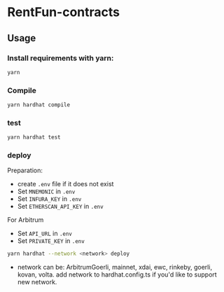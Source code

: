 # RentFun-contracts

Usage
-----
### Install requirements with yarn:

```bash
yarn
```

### Compile

```bash
yarn hardhat compile
```

### test

```bash
yarn hardhat test
```

### deploy

Preparation:
- create `.env` file if it does not exist
- Set `MNEMONIC` in `.env`
- Set `INFURA_KEY` in `.env`
- Set `ETHERSCAN_API_KEY` in `.env`

For Arbitrum
- Set `API_URL` in `.env`
- Set `PRIVATE_KEY` in `.env`


```bash
yarn hardhat --network <network> deploy
```
- network can be: ArbitrumGoerli, mainnet, xdai, ewc, rinkeby, goerli, kovan, volta. add network to hardhat.config.ts if you'd like to support new network.



